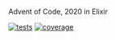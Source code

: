Advent of Code, 2020 in Elixir

[![tests](https://github.com/krishnan-mani/aoc_2020_elixir/actions/workflows/elixir.yml/badge.svg)](https://github.com/krishnan-mani/aoc_2020_elixir/actions/workflows/elixir.yml)
[![coverage](https://coveralls.io/repos/github/krishnan-mani/aoc_2020_elixir/badge.svg?branch=main)](https://coveralls.io/github/krishnan-mani/aoc_2020_elixir?branch=main)
